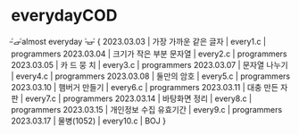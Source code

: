 # everydayCOD
˃̵ࡇ˂̵almost everyday ˃̵ࡇ˂̵
{
2023.03.03 | 가장 가까운 같은 글자 | every1.c | programmers
2023.03.04 | 크기가 작은 부분 문자열 | every2.c | programmers
2023.03.05 | 카 드 뭉 치 | every3.c | programmers
2023.03.07 | 문자열 나누기 | every4.c | programmers
2023.03.08 | 둘만의 암호 | every5.c | programmers
2023.03.10 | 햄버거 만들기 | every6.c | programmers
2023.03.11 | 대충 만든 자판 | every7.c | programmers
2023.03.14 | 바탕화면 정리 | every8.c | programmers
2023.03.15 | 개인정보 수집 유효기간 | every9.c | programmers
2023.03.17 | 물병(1052) |  every10.c | BOJ
}
